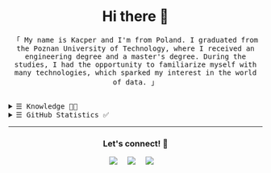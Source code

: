 <h1 align="center">Hi there 👋</h1>


<p align="center">
        <!-- Intro -->
        <samp>
                「 My name is Kacper and I'm from Poland. I graduated from the Poznan University of Technology, where I received an engineering degree and a master's degree.
During the studies, I had the opportunity to familiarize myself with many technologies, which sparked my interest in the world of data.
</b> 」
                <br>
                <br>
        </samp>
</p>
<!-- Details Section -->

<details align="left">
    <summary> <samp>&#9776; Knowledge 👨‍🎓</samp></summary>
    <p align="center">
      
Programming Languages:\
  ![Cpp](https://img.shields.io/badge/C++-00599C.svg?&style=for-the-badge&logo=c%2B%2B&logoColor=white)&nbsp;
  ![C#](https://img.shields.io/badge/C%23-00599C.svg?style=for-the-badge&logo=csharp&logoColor=white)&nbsp;
  ![R](https://img.shields.io/badge/R-00599C.svg?style=for-the-badge&logo=r&logoColor=white)&nbsp;
  ![Python](https://img.shields.io/badge/PYTHON-00599C.svg?&style=for-the-badge&logo=python&logoColor=white)&nbsp;
  ![Kotlin](https://img.shields.io/badge/kotlin-00599C.svg?style=for-the-badge&logo=kotlin&logoColor=white)&nbsp;
  ![Java](https://img.shields.io/badge/java-00599C.svg?style=for-the-badge&logo=java&logoColor=white)&nbsp;
  ![JavaScript](https://img.shields.io/badge/JavaScript-00599C.svg?style=for-the-badge&logo=JavaScript&logoColor=white)&nbsp;
  ![HTML5](https://img.shields.io/badge/html5-00599C.svg?style=for-the-badge&logo=html5&logoColor=white)&nbsp;
  
  ML/DL:\
  ![NumPy](https://img.shields.io/badge/numpy-%233F4F75.svg?style=for-the-badge&logo=numpy&logoColor=white)
  ![Pandas](https://img.shields.io/badge/pandas-%233F4F75.svg?style=for-the-badge&logo=pandas&logoColor=white)
  ![Plotly](https://img.shields.io/badge/Plotly-%233F4F75.svg?style=for-the-badge&logo=plotly&logoColor=white)
  ![scikit-learn](https://img.shields.io/badge/scikit--learn-%233F4F75.svg?style=for-the-badge&logo=scikit-learn&logoColor=white)
  ![seaborn](https://img.shields.io/badge/seaborn-%233F4F75.svg?style=for-the-badge&logo=seaborn&logoColor=white)
  ![matplotlib](https://img.shields.io/badge/matplotlib-%233F4F75.svg?style=for-the-badge&logo=matplotlib&logoColor=white)

  Database Management Systems:\
  ![SQLite](https://img.shields.io/badge/SQLITE-4479A1.svg?&style=for-the-badge&logo=sqlite&logoColor=white)&nbsp;
  ![Oracle](https://img.shields.io/badge/ORACLE-4479A1.svg?&style=for-the-badge&logo=oracle&logoColor=white)&nbsp;
  ![MySQL](https://img.shields.io/badge/MySQL-4479A1.svg?&style=for-the-badge&logo=mariadb&logoColor=white)&nbsp;
  
  IDEs:\
  ![VSCode](https://img.shields.io/badge/VSCODE-007ACC.svg?&style=for-the-badge&logo=visual-studio-code)&nbsp;
  ![PyCharm](https://img.shields.io/badge/pycharm-143?style=for-the-badge&logo=pycharm&logoColor=black&color=black&labelColor=green)&nbsp;
  ![Eclipse](https://img.shields.io/badge/ECLIPSE-2C2255.svg?&style=for-the-badge&logo=eclipse)&nbsp;
  ![IntelliJ](https://img.shields.io/badge/INTELLIJ-000000.svg?&style=for-the-badge&logo=intellij-idea)&nbsp;
  ![Jupyter Notebook](https://img.shields.io/badge/jupyter-%23FA0F00.svg?style=for-the-badge&logo=jupyter&logoColor=white)&nbsp;
  ![RStudio](https://img.shields.io/badge/RStudio-4285F4?style=for-the-badge&logo=rstudio&logoColor=white)&nbsp;
  
  Version Control & DevOps Tools:\
  ![Git](https://img.shields.io/badge/GIT-%23F05033.svg?&style=for-the-badge&logo=git&logoColor=white)&nbsp;
  ![GitHub](https://img.shields.io/badge/GITHUB-%23121011.svg?&style=for-the-badge&logo=github&logoColor=white)&nbsp;
  ![Docker](https://img.shields.io/badge/DOCKER-2496ED.svg?&style=for-the-badge&logo=docker&logoColor=white)&nbsp;

  Other:\
  ![ChatGPT](https://img.shields.io/badge/chatGPT-74aa9c?&style=for-the-badge&logo=openai&logoColor=white)&nbsp;
  ![LINUX](https://img.shields.io/badge/LINUX-FCC624?style=for-the-badge&logo=linux&logoColor=black)&nbsp;
</details>

<details align="left">
    <summary> <samp>&#9776; GitHub Statistics ✅</samp></summary>
    <p align="center">
        <br>
        <!-- Activity Widget -->
        <img alt="Kacper's GitHub Stats"
                src="https://github-readme-stats.vercel.app/api?username=alistariscow&show_icons=true&theme=radical" />
        <br>
</details>

<hr/>

<h3 align="center">Let's connect! 💬</h1>

<p align="center">
  <a href="https://www.linkedin.com/in/kacper-matecki/"><img src="https://img.shields.io/badge/linkedin-ffca16.svg?&style=for-the-badge&logo=linkedin&color=blue" /></a>&nbsp;&nbsp;&nbsp;&nbsp;
  <a href="https://mail.google.com/mail/u/0/?fs=1&to=kacpermatecki9@gmail.com&tf=cm"><img src="https://img.shields.io/badge/gmail-ffca16.svg?&style=for-the-badge&logo=gmail&color=grey" /></a>&nbsp;&nbsp;&nbsp;&nbsp;
  <a href="https://www.facebook.com/kacper.matecki.50/"><img src="https://img.shields.io/badge/facebook-ffca16.svg?&style=for-the-badge&logo=facebook&logoColor=blue&color=white" /></a>&nbsp;&nbsp;&nbsp;&nbsp;
</p>
